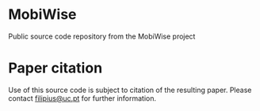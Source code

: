 # MobiWise
Public source code repository from the MobiWise project

# Paper citation
Use of this source code is subject to citation of the resulting paper. Please contact filipius@uc.pt for further information.
